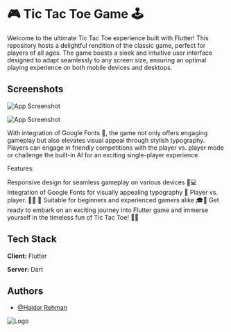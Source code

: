 
# 🎮 Tic Tac Toe Game 🕹️

Welcome to the ultimate Tic Tac Toe experience built with Flutter! This repository hosts a delightful rendition of the classic game, perfect for players of all ages. The game boasts a sleek and intuitive user interface designed to adapt seamlessly to any screen size, ensuring an optimal playing experience on both mobile devices and desktops.

## Screenshots

![App Screenshot](https://blogger.googleusercontent.com/img/a/AVvXsEhRjqm15Qf088M6zJcYByYIncsger_uRj_xMUqD0kiq-aCBlkRMwm_TCTznn0ySpd08VvHu2daOFDwlJevERq0XxsMwW4dSHJteslfZulHcLoXqY6l1tue0F1MYzxXvluSqCsAC1Esxdy3VbJ3PPl1n5vKYzsqK-L2-omUtKDtnVjCN9-nnf-48wnOM)


![App Screenshot](https://blogger.googleusercontent.com/img/a/AVvXsEh0nwk3IxVWM5tbTyfJg25N5eB7cC6HLPkY93afkC_etVG7nky2XaaLGFNtt548S3UjEIxrmbPKbXLWN0dgb-RpZYfu2LZOF7ReLMmBHtw7cqPqs9hkbYuyiHynzSRzkIo-VhqGfaLiOFrY8mgyGyNAW0FVxCYaM1xM8B9_YAqBuGllMHEawMdoTD5b)


With integration of Google Fonts 🎨, the game not only offers engaging gameplay but also elevates visual appeal through stylish typography. Players can engage in friendly competitions with the player vs. player mode or challenge the built-in AI for an exciting single-player experience.



Features:

Responsive design for seamless gameplay on various devices 📱💻
Integration of Google Fonts for visually appealing typography 🌟
Player vs. player. 👫🤖
 🚀
Suitable for beginners and experienced gamers alike 🎓💼
Get ready to embark on an exciting journey into Flutter game and immerse yourself in the timeless fun of Tic Tac Toe! 🚀🎉




## Tech Stack

**Client:** Flutter

**Server:** Dart


## Authors

- [@Haidar Rehman](https://github.com/HaidarRehmanNazir)


![Logo](https://blogger.googleusercontent.com/img/a/AVvXsEgphg-BkpWY33YjhHRa00QJMyAaUljrP6CDcXs_vt9gNrYe3XumWcU5b8TMy9z60A2r0i4eWKXu7ZojRb4t_wwDanfV753zyKOOsW4DAnNp39isw4rnj_fdaEmxsDg6L2F2qkOtl0el_0ZeHUHs3GoGeOPf-uAtCVtlzZmMCFeGAAXmYQ4w8jXgEYxv)


